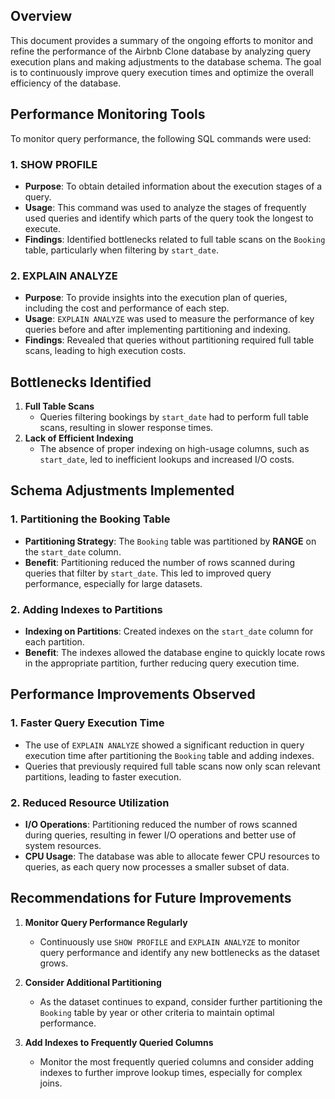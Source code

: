 ## Overview
This document provides a summary of the ongoing efforts to monitor and refine the performance of the Airbnb Clone database by analyzing query execution plans and making adjustments to the database schema. The goal is to continuously improve query execution times and optimize the overall efficiency of the database.

## Performance Monitoring Tools
To monitor query performance, the following SQL commands were used:

### 1. **SHOW PROFILE**
- **Purpose**: To obtain detailed information about the execution stages of a query.
- **Usage**: This command was used to analyze the stages of frequently used queries and identify which parts of the query took the longest to execute.
- **Findings**: Identified bottlenecks related to full table scans on the `Booking` table, particularly when filtering by `start_date`.

### 2. **EXPLAIN ANALYZE**
- **Purpose**: To provide insights into the execution plan of queries, including the cost and performance of each step.
- **Usage**: `EXPLAIN ANALYZE` was used to measure the performance of key queries before and after implementing partitioning and indexing.
- **Findings**: Revealed that queries without partitioning required full table scans, leading to high execution costs.

## Bottlenecks Identified
1. **Full Table Scans**
   - Queries filtering bookings by `start_date` had to perform full table scans, resulting in slower response times.
2. **Lack of Efficient Indexing**
   - The absence of proper indexing on high-usage columns, such as `start_date`, led to inefficient lookups and increased I/O costs.

## Schema Adjustments Implemented
### 1. **Partitioning the Booking Table**
- **Partitioning Strategy**: The `Booking` table was partitioned by **RANGE** on the `start_date` column.
- **Benefit**: Partitioning reduced the number of rows scanned during queries that filter by `start_date`. This led to improved query performance, especially for large datasets.

### 2. **Adding Indexes to Partitions**
- **Indexing on Partitions**: Created indexes on the `start_date` column for each partition.
- **Benefit**: The indexes allowed the database engine to quickly locate rows in the appropriate partition, further reducing query execution time.

## Performance Improvements Observed
### 1. Faster Query Execution Time
- The use of `EXPLAIN ANALYZE` showed a significant reduction in query execution time after partitioning the `Booking` table and adding indexes.
- Queries that previously required full table scans now only scan relevant partitions, leading to faster execution.

### 2. Reduced Resource Utilization
- **I/O Operations**: Partitioning reduced the number of rows scanned during queries, resulting in fewer I/O operations and better use of system resources.
- **CPU Usage**: The database was able to allocate fewer CPU resources to queries, as each query now processes a smaller subset of data.

## Recommendations for Future Improvements
1. **Monitor Query Performance Regularly**
   - Continuously use `SHOW PROFILE` and `EXPLAIN ANALYZE` to monitor query performance and identify any new bottlenecks as the dataset grows.

2. **Consider Additional Partitioning**
   - As the dataset continues to expand, consider further partitioning the `Booking` table by year or other criteria to maintain optimal performance.

3. **Add Indexes to Frequently Queried Columns**
   - Monitor the most frequently queried columns and consider adding indexes to further improve lookup times, especially for complex joins.

